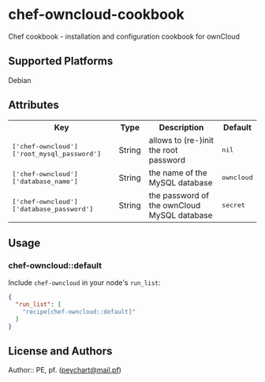 # chef-owncloud-cookbook

 Chef cookbook - installation and configuration cookbook for ownCloud

## Supported Platforms

 Debian

## Attributes

<table>
  <tr>
    <th>Key</th>
    <th>Type</th>
    <th>Description</th>
    <th>Default</th>
  </tr>
  <tr>
    <td><tt>['chef-owncloud']['root_mysql_password']</tt></td>
    <td>String</td>
    <td>allows to (re-)init the root password</td>
    <td><tt>nil</tt></td>
  </tr>
  <tr>
    <td><tt>['chef-owncloud']['database_name']</tt></td>
    <td>String</td>
    <td>the name of the MySQL database</td>
    <td><tt>owncloud</tt></td>
  </tr>
  <tr>
    <td><tt>['chef-owncloud']['database_password']</tt></td>
    <td>String</td>
    <td>the password of the ownCloud MySQL database</td>
    <td><tt>secret</tt></td>
  </tr>
</table>

## Usage

### chef-owncloud::default

Include `chef-owncloud` in your node's `run_list`:

```json
{
  "run_list": [
    "recipe[chef-owncloud::default]"
  ]
}
```

## License and Authors

Author:: PE, pf. (<peychart@mail.pf>)
